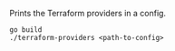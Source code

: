 Prints the Terraform providers in a config.

```
go build
./terraform-providers <path-to-config>
```
